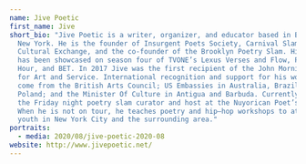 ```yaml
---
name: Jive Poetic
first_name: Jive
short_bio: "Jive Poetic is a writer, organizer, and educator based in Brooklyn,
  New York. He is the founder of Insurgent Poets Society, Carnival Slam:
  Cultural Exchange, and the co-founder of the Brooklyn Poetry Slam. His work
  has been showcased on season four of TVONE’s Lexus Verses and Flow, PBS News
  Hour, and BET. In 2017 Jive was the first recipient of the John Morning Award
  for Art and Service. International recognition and support for his work has
  come from the British Arts Council; US Embassies in Australia, Brazil, and
  Poland; and the Minister Of Culture in Antigua and Barbuda. Currently, Jive is
  the Friday night poetry slam curator and host at the Nuyorican Poet’s Café.
  When he is not on tour, he teaches poetry and hip–hop workshops to at risk
  youth in New York City and the surrounding area."
portraits:
  - media: 2020/08/jive-poetic-2020-08
website: http://www.jivepoetic.net/
---
```

